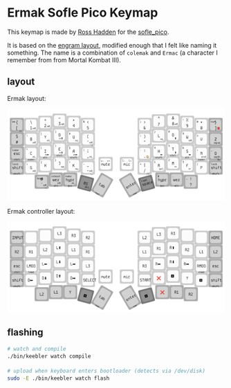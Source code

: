 # Ermak Sofle Pico Keymap

This keymap is made by [Ross Hadden](https://github.com/rosshadden) for the [sofle_pico](https://github.com/JellyTitan/sofle_pico).

It is based on the [engram layout](https://engram.dev/), modified enough that I felt like naming it something.
The name is a combination of `colemak` and `Ermac` (a character I remember from from Mortal Kombat III).

## layout

Ermak layout:

![Ermak layout](./data/kle/ermak.png)

Ermak controller layout:

![Ermak controller layout](./data/kle/ermak-controller.png)

## flashing

```bash
# watch and compile
./bin/keebler watch compile

# upload when keyboard enters bootloader (detects via /dev/disk)
sudo -E ./bin/keebler watch flash
```
